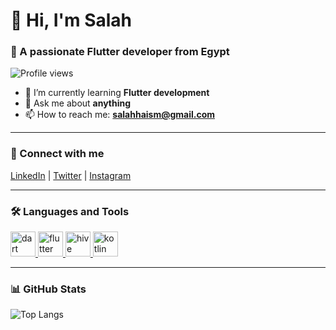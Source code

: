 # 👋 Hi, I'm Salah  
### 🚀 A passionate Flutter developer from Egypt  

![Profile views](https://komarev.com/ghpvc/?username=salahhaitham&label=Profile%20views&color=0e75b6&style=flat)

- 🌱 I’m currently learning **Flutter development**  
- 💬 Ask me about **anything**  
- 📫 How to reach me: **salahhaism@gmail.com**

---

### 🤝 Connect with me  
<!-- Add your social links below -->
[LinkedIn](#) | [Twitter](#) | [Instagram](#)

---

### 🛠️ Languages and Tools  
<p align="left">
  <a href="https://dart.dev" target="_blank" rel="noreferrer">
    <img src="https://www.vectorlogo.zone/logos/dartlang/dartlang-icon.svg" alt="dart" width="40" height="40"/>
  </a>
  <a href="https://flutter.dev" target="_blank" rel="noreferrer">
    <img src="https://www.vectorlogo.zone/logos/flutterio/flutterio-icon.svg" alt="flutter" width="40" height="40"/>
  </a>
  <a href="https://hive.apache.org/" target="_blank" rel="noreferrer">
    <img src="https://www.vectorlogo.zone/logos/apache_hive/apache_hive-icon.svg" alt="hive" width="40" height="40"/>
  </a>
  <a href="https://kotlinlang.org" target="_blank" rel="noreferrer">
    <img src="https://www.vectorlogo.zone/logos/kotlinlang/kotlinlang-icon.svg" alt="kotlin" width="40" height="40"/>
  </a>
</p>

---

### 📊 GitHub Stats  
![Top Langs](https://github-readme-stats.vercel.app/api/top-langs?username=salahhaitham&show_icons=true&locale=en&layout=compact)
